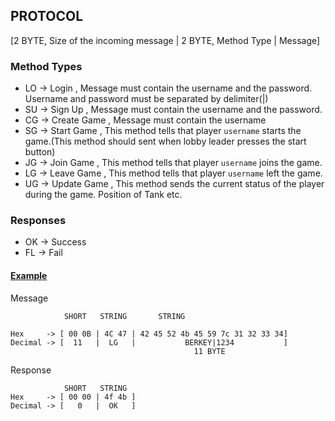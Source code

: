## PROTOCOL

[2 BYTE, Size of the incoming message | 2 BYTE, Method Type | Message]

### Method Types
* LO -> Login       , Message must contain the username and the password. Username and password must be separated by delimiter(|)
* SU -> Sign Up     , Message must contain the username and the password.
* CG -> Create Game , Message must contain the username
* SG -> Start Game  , This method tells that player `username` starts the game.(This method should sent when lobby leader presses the start button)
* JG -> Join Game   , This method tells that player `username` joins the game.
* LG -> Leave Game  , This method tells that player `username` left the game.
* UG -> Update Game , This method sends the current status of the player during the game. Position of Tank etc.

### Responses
* OK -> Success
* FL -> Fail

#### <ins>Example</ins>

Message
```
            SHORT   STRING       STRING
            
Hex     -> [ 00 0B | 4C 47 | 42 45 52 4b 45 59 7c 31 32 33 34] 
Decimal -> [  11   |  LG   |           BERKEY|1234           ]
                                         11 BYTE       
```
Response
```
            SHORT   STRING 
Hex     -> [ 00 00 | 4f 4b ] 
Decimal -> [   0   |  OK   ]
```
